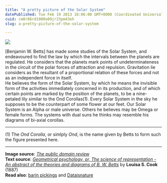 ```yaml
---
title: "A pretty picture of the Solar System"
datePublished: Tue Feb 19 2013 18:06:00 GMT+0000 (Coordinated Universal Time)
cuid: cm8r86rd1000o09jr23pm43eh
slug: a-pretty-picture-of-the-solar-system

---
```



![](https://cdn.hashnode.com/res/hashnode/image/upload/v1743072206401/c7cd848d-08d4-4904-be83-bf64cef92aad.jpeg)

\[Benjamin W. Betts\] has made some studies of the Solar System, and endeavoured to find the law by which the intervals between the planets are regulated. He considers that the planets mark points of undeterminateness in the circuit of the polar forces of attraction and repulsion. Gravitation lie considers as the resultant of a proportional relation of these forces and not as an independent force in itself.  
He believes the form of the Solar System, by which he means the invisible form of the activities immediately concerned in its production, and of which certain points are marked by the position of the planets, to be a nine-petaled lily similar to the Ond Corollas(1). Every Solar System in the sky he supposes to be the counterpart of some flower at our feet. Our Solar System is an Alpha or male universe. Others he believes may be Omega or female forms. The systems with dual suns he thinks may resemble his diagrams of bi-axial corollas.

* * *

(1) The _Ond Corolla_, or simlply _Ond_, is the name given by Betts to form such the figure presented here.

* * *

**Image source**: [_The public domain review_](http://publicdomainreview.org/2012/04/15/b-w-betts-geometrical-psychology/)  
**Text source**: [_Geometrical psychology, or, The science of representation - An abstract of the theories and diagrams of B. W. Betts_](http://openlibrary.org/books/OL24404552M/Geometrical_psychology_or_The_science_of_representation) by **Louisa S. Cook** (1887)  
**Read also**: [barin pickings](http://www.brainpickings.org/index.php/2012/11/20/geometrical-psychology-benjamin-betts/) and [Dataisnature](http://www.dataisnature.com/?p=1693)